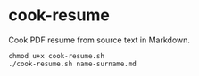 # cook-resume

Cook PDF resume from source text in Markdown.

```shell
chmod u+x cook-resume.sh
./cook-resume.sh name-surname.md
```
